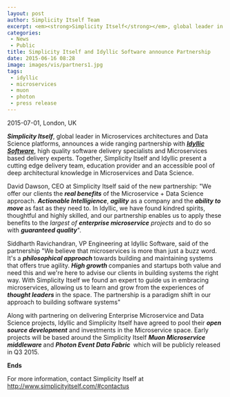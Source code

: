 ```yaml
---
layout: post
author: Simplicity Itself Team
excerpt: <em><strong>Simplicity Itself</strong></em>, global leader in Microservices architectures, announces a partnership with <a title="Adaptos" href="http://www.adaptos.net" target="_blank"><em><strong>Adaptos - Effective Learning</strong></em></a>.
categories:
 - News
 - Public
title: Simplicity Itself and Idyllic Software announce Partnership
date: 2015-06-16 08:28
image: images/vis/partners1.jpg
tags:
 - idyllic
 - microservices
 - muon
 - photon
 - press release
---
```

<p lang="zxx">2015-07-01, London, UK</p>
<p lang="zxx"><em><strong>Simplicity Itself</strong></em>, global leader in Microservices architectures and Data Science platforms, announces a wide ranging partnership with <a title="Idyllic Software" href="www.idyllic-software.com" target="_blank"><em><strong>Idyllic Software</strong></em></a>, high quality software delivery specialists and Microservices based delivery experts. Together, Simplicity Itself and Idyllic present a cutting edge delivery team, education provider and an accessible pool of deep architectural knowledge in Microservices and Data Science.</p>
<p lang="zxx">David Dawson, CEO at Simplicity Itself said of the new partnership: "We offer our clients the <i><b>real benefits</b></i> of the Microservice + Data Science approach. <i><b>Actionable Intelligience</b></i>, <i><b>agility</b></i> as a company and the <i><b>ability to move </b></i>as fast as they need to. In Idyllic, we have found kindred spirits, thoughtful and highly skilled, and our partnership enables us to apply these benefits to the <i>largest of </i><i><b>enterprise microservice</b></i><i> </i><i>projects </i>and to do so with <i><b>guaranteed quality</b></i>".</p>
<p lang="zxx">Siddharth Ravichandran, VP Engineering at Idyllic Software, said of the partnership "We believe that microservices is more than just a buzz word. It's a <i><b>philosophical approach </b></i>towards building and maintaining systems that offers true agility. <i><b>High growth </b></i>companies and startups both value and need this and we're here to advise our clients in building systems the right way. With Simplicity Itself we found an expert to guide us in embracing microservices, allowing us to learn and grow from the experiences of <i><b>thought leaders </b></i>in the space. The partnership is a paradigm shift in our approach to building software systems"</p>
<p lang="zxx">Along with partnering on delivering Enterprise Microservice and Data Science projects, Idyllic and Simplicity Itself have agreed to pool their <i><b>open source development</b></i> and investments in the Microservice space. Early projects will be based around the Simplicity Itself <i><b>Muon Microservice middleware </b></i>and <i><b>Photon Event Data Fabric </b></i> which will be publicly released in Q3 2015.</p>
<p lang="zxx"></p>
<p lang="zxx"><b>Ends</b></p>
<p lang="zxx">For more information, contact Simplicity Itself at <a href="http://www.simplicityitself.com/#contactus">http://www.simplicityitself.com/#contactus</a></p>
<p lang="zxx"></p>